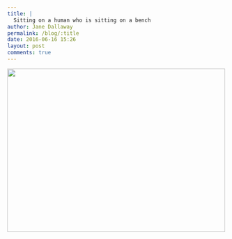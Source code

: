```yaml
---
title: |
  Sitting on a human who is sitting on a bench
author: Jane Dallaway
permalink: /blog/:title
date: 2016-06-16 15:26
layout: post
comments: true
---
```


<div><a href="http://static.skitters.dallaway.com/tp_IMG_9443.JPG"><img src="http://static.skitters.dallaway.com/tp_thumb_IMG_9443.JPG" width="500" height="375"/></a></div>



  

      
